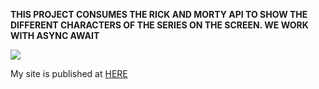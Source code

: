 **THIS PROJECT CONSUMES THE RICK AND MORTY API TO SHOW THE DIFFERENT CHARACTERS OF THE SERIES ON THE SCREEN.
WE WORK WITH ASYNC AWAIT**

![](https://i.imgur.com/WeisNeG.jpg)

My site is published at  [HERE](https://iamdiegoskr.github.io/AppRickMorty/ "HERE")